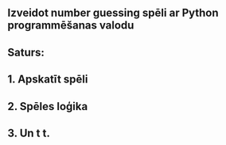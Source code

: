 ## Izveidot number guessing spēli ar Python programmēšanas valodu

## Saturs:

## 1. Apskatīt spēli
   
## 2. Spēles loģika

## 3. Un t t.

